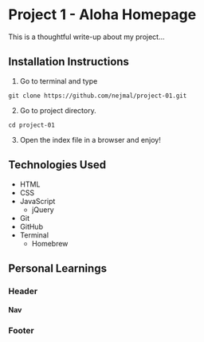 # Project 1 - Aloha Homepage

This is a thoughtful write-up about my project...

## Installation Instructions
1. Go to terminal and type 
```
git clone https://github.com/nejmal/project-01.git
```
2. Go to project directory.
```
cd project-01
```
3. Open the index file in a browser and enjoy!

## Technologies Used
- HTML
- CSS
- JavaScript
  - jQuery
- Git
- GitHub
- Terminal
  - Homebrew

## Personal Learnings

### Header
#### Nav


### Footer
